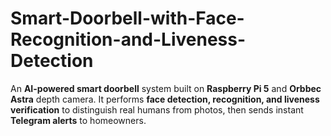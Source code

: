 # Smart-Doorbell-with-Face-Recognition-and-Liveness-Detection
An **AI-powered smart doorbell** system built on **Raspberry Pi 5** and **Orbbec Astra** depth camera.   It performs **face detection, recognition, and liveness verification** to distinguish real humans from photos, then sends instant **Telegram alerts** to homeowners.
